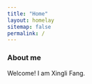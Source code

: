 ```yaml
---
title: "Home"
layout: homelay
sitemap: false
permalink: /
---
```

<!--
### Welcome!

Fluid mechanics spans diverse fields of science and engineering. I am a fluids enthusiast who aspires to become a **computational scientist** and hopes to solve real-world problems with applied mathematics and numerical simulations.
In the past, I have had the pleasure to work in diverse fields of fluid mechanics and numerical methods such as <a href="{{ site.url }}{{ site.baseurl }}/papers/shadab_fifthWENO_CnF_2019.pdf" target="_blank">high order methods</a>, laminar & turbulent combustion, <a href="{{ site.url }}{{ site.baseurl }}/papers/shadab_Scramjet_2017.pdf" target="_blank">hypersonic flows</a>, 
and <a href="https://meetings.aps.org/Meeting/DFD20/Session/S03.3" target="_blank">viscoelastic fluids</a>.
Currently, I am investigating multiple fluid flow problems in earth and plantary sciences such as **firn densification due to melt percolation** as a part of the *University of Texas Institute for Geophysics Graduate Student fellowship* 
and **melt percolation during core formation in planetesimals** through *NASA Emerging World Grant*. I am also collaborating with <a href="https://www.ig.utexas.edu/students/eric-hiatt/" target="_blank">Eric Hiatt</a> from Jackson School of Geosciences to investigate the <a href="https://agu.confex.com/agu/fm20/webprogram/Paper712914.html" target="_blank">post-impact hydrothermal systems on early Mars</a>.

<div class="container">
<div class="row">
<center>
<iframe src="https://player.vimeo.com/video/523324084?autoplay=1&loop=1&autopause=0&muted=1&quality=360p&background=1" width="400" height="400" style="border-style:solid;border-radius:5px;" frameborder="0" allow="autoplay"></iframe>
<br>Filling of impact-formed crater lake on Mars. <br/>
Hiatt, Shadab et al., <i>AGU Fall Meeting</i> (2020)
</center>
</div>
</div>
<br/>
-->
### About me

Welcome! I am Xingli Fang.